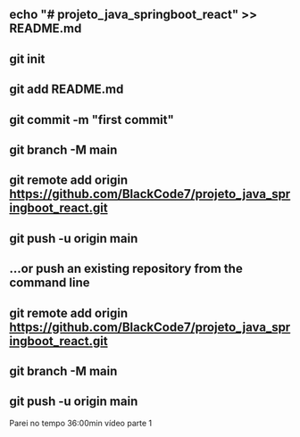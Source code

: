## echo "# projeto_java_springboot_react" >> README.md
## git init
## git add README.md
## git commit -m "first commit"
## git branch -M main
## git remote add origin https://github.com/BlackCode7/projeto_java_springboot_react.git
## git push -u origin main

## …or push an existing repository from the command line

## git remote add origin https://github.com/BlackCode7/projeto_java_springboot_react.git
## git branch -M main
## git push -u origin main

Parei no tempo 36:00min vídeo parte 1